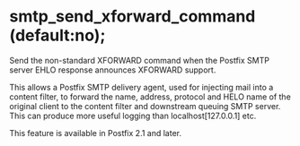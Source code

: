 # smtp_send_xforward_command (default:no); 


Send the non-standard XFORWARD command when the Postfix SMTP server
EHLO response announces XFORWARD support.



This allows a Postfix SMTP delivery agent, used for injecting mail
into
a content filter, to forward the name, address, protocol and HELO
name of the original client to the content filter and downstream
queuing SMTP server. This can produce more useful logging than
localhost[127.0.0.1] etc.



This feature is available in Postfix 2.1 and later.




